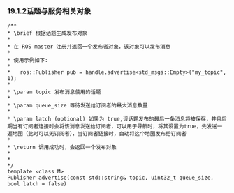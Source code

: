 ### 19.1.2话题与服务相关对象

    /**
    * \brief 根据话题生成发布对象
    *
    * 在 ROS master 注册并返回一个发布者对象，该对象可以发布消息
    *
    * 使用示例如下:
    *
    *   ros::Publisher pub = handle.advertise<std_msgs::Empty>("my_topic", 1);
    *
    * \param topic 发布消息使用的话题
    *
    * \param queue_size 等待发送给订阅者的最大消息数量
    *
    * \param latch (optional) 如果为 true,该话题发布的最后一条消息将被保存，并且后期当有订阅者连接时会将该消息发送给订阅者，可以用于导航时，将其设置为true，先发送一遍地图（此时可以无订阅者），当订阅者链接时，自动将这个地图发布给订阅者
    *
    * \return 调用成功时，会返回一个发布对象
    *
    *
    */
    template <class M>
    Publisher advertise(const std::string& topic, uint32_t queue_size, bool latch = false)
